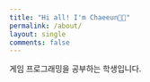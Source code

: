 ```yaml
---
title: "Hi all! I'm Chaeeun👋🏻"
permalink: /about/
layout: single
comments: false
---
```


게임 프로그래밍을 공부하는 학생입니다.
